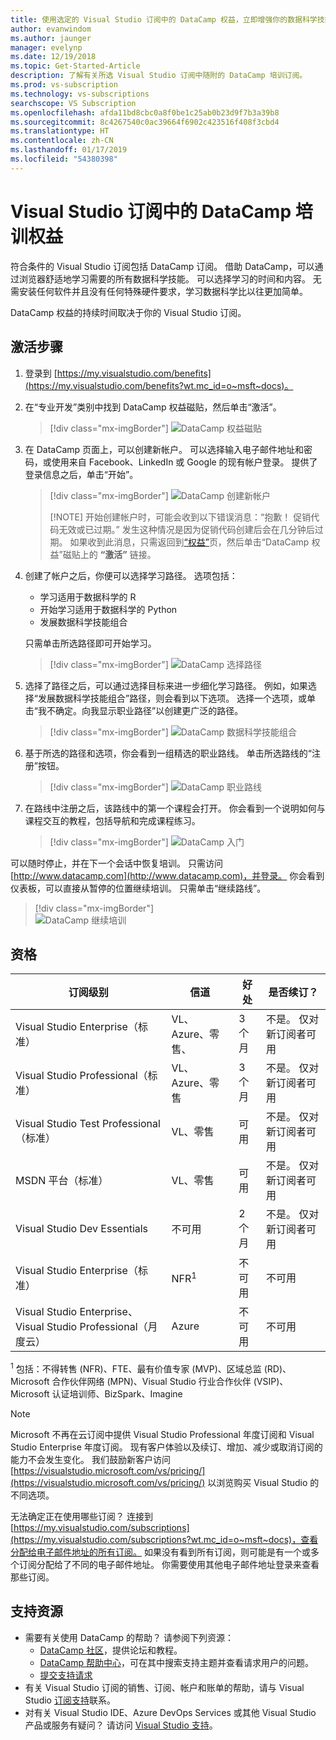 ```yaml
---
title: 使用选定的 Visual Studio 订阅中的 DataCamp 权益，立即增强你的数据科学技能。 | Microsoft Docs
author: evanwindom
ms.author: jaunger
manager: evelynp
ms.date: 12/19/2018
ms.topic: Get-Started-Article
description: 了解有关所选 Visual Studio 订阅中随附的 DataCamp 培训订阅。
ms.prod: vs-subscription
ms.technology: vs-subscriptions
searchscope: VS Subscription
ms.openlocfilehash: afda11bd8cbc0a8f0be1c25ab0b23d9f7b3a39b8
ms.sourcegitcommit: 8c4267540c0ac39664f6902c423516f408f3cbd4
ms.translationtype: HT
ms.contentlocale: zh-CN
ms.lasthandoff: 01/17/2019
ms.locfileid: "54380398"
---
```

# <a name="the-datacamp-training-benefit-in-visual-studio-subscriptions"></a>Visual Studio 订阅中的 DataCamp 培训权益

符合条件的 Visual Studio 订阅包括 DataCamp 订阅。  借助 DataCamp，可以通过浏览器舒适地学习需要的所有数据科学技能。 可以选择学习的时间和内容。 无需安装任何软件并且没有任何特殊硬件要求，学习数据科学比以往更加简单。

DataCamp 权益的持续时间取决于你的 Visual Studio 订阅。

## <a name="activation-steps"></a>激活步骤

1. 登录到 [https://my.visualstudio.com/benefits](https://my.visualstudio.com/benefits?wt.mc_id=o~msft~docs)。

2. 在“专业开发”类别中找到 DataCamp 权益磁贴，然后单击“激活”。
   > [!div class="mx-imgBorder"]
   > ![DataCamp 权益磁贴](_img/vs-datacamp/vs-datacamp-tile-2.png)

3. 在 DataCamp 页面上，可以创建新帐户。  可以选择输入电子邮件地址和密码，或使用来自 Facebook、LinkedIn 或 Google 的现有帐户登录。  提供了登录信息之后，单击“开始”。
   > [!div class="mx-imgBorder"]
   > ![DataCamp 创建新帐户](_img/vs-datacamp/vs-datacamp-create-account.png)
   > 
   > [!NOTE]
   > 开始创建帐户时，可能会收到以下错误消息：“抱歉！  促销代码无效或已过期。”  发生这种情况是因为促销代码创建后会在几分钟后过期。  如果收到此消息，只需返回到[“权益”](https://my.visualstudio.com/benefits)页，然后单击“DataCamp 权益”磁贴上的 **“激活”** 链接。

4. 创建了帐户之后，你便可以选择学习路径。  选项包括：
    - 学习适用于数据科学的 R
    - 开始学习适用于数据科学的 Python
    - 发展数据科学技能组合

   只需单击所选路径即可开始学习。
   > [!div class="mx-imgBorder"]
   > ![DataCamp 选择路径](_img/vs-datacamp/vs-datacamp-choose-path.png)

5. 选择了路径之后，可以通过选择目标来进一步细化学习路径。  例如，如果选择“发展数据科学技能组合”路径，则会看到以下选项。 选择一个选项，或单击“我不确定。向我显示职业路径”以创建更广泛的路径。
   > [!div class="mx-imgBorder"]
   > ![DataCamp 数据科学技能组合](_img/vs-datacamp/vs-datacamp-datascience.png)


6. 基于所选的路径和选项，你会看到一组精选的职业路线。  单击所选路线的“注册”按钮。
   > [!div class="mx-imgBorder"]
   > ![DataCamp 职业路线](_img/vs-datacamp/vs-datacamp-all-tracks.png)

7. 在路线中注册之后，该路线中的第一个课程会打开。  你会看到一个说明如何与课程交互的教程，包括导航和完成课程练习。

   > [!div class="mx-imgBorder"]
   > ![DataCamp 入门](_img/vs-datacamp/vs-datacamp-getting-started.png)

可以随时停止，并在下一个会话中恢复培训。  只需访问 [http://www.datacamp.com](http://www.datacamp.com)，并登录。  你会看到仪表板，可以直接从暂停的位置继续培训。 只需单击“继续路线”。

> [!div class="mx-imgBorder"]   
> ![DataCamp 继续培训](_img/vs-datacamp/vs-datacamp-continue-training.png)

## <a name="eligibility"></a>资格

| 订阅级别                                                 |     信道                                            | 好处                                                          | 是否续订？    |
|--------------------------------------------------------------------|---------------------------------------------------------|------------------------------------------------------------------|---------------|
| Visual Studio Enterprise（标准）   | VL、Azure、零售、 | 3 个月       |  不是。  仅对新订阅者可用          |
| Visual Studio Professional（标准） | VL、Azure、零售                                       | 3 个月                                                            |  不是。  仅对新订阅者可用           |
| Visual Studio Test Professional（标准）                         | VL、零售                                              | 可用                                             |  不是。  仅对新订阅者可用           |
| MSDN 平台（标准）                                          | VL、零售                                              | 可用                                              |  不是。  仅对新订阅者可用           |
| Visual Studio Dev Essentials | 不可用  | 2 个月 | 不是。 仅对新订阅者可用 |
| Visual Studio Enterprise（标准）  | NFR<sup>1</sup> |不可用  | 不可用 |
| Visual Studio Enterprise、Visual Studio Professional（月度云） | Azure | 不可用 | 不可用 |



<sup>1</sup>  包括：不得转售 (NFR)、FTE、最有价值专家 (MVP)、区域总监 (RD)、Microsoft 合作伙伴网络 (MPN)、Visual Studio 行业合作伙伴 (VSIP)、Microsoft 认证培训师、BizSpark、Imagine


> [!NOTE]
> Microsoft 不再在云订阅中提供 Visual Studio Professional 年度订阅和 Visual Studio Enterprise 年度订阅。 现有客户体验以及续订、增加、减少或取消订阅的能力不会发生变化。 我们鼓励新客户访问 [https://visualstudio.microsoft.com/vs/pricing/](https://visualstudio.microsoft.com/vs/pricing/) 以浏览购买 Visual Studio 的不同选项。


无法确定正在使用哪些订阅？  连接到 [https://my.visualstudio.com/subscriptions](https://my.visualstudio.com/subscriptions?wt.mc_id=o~msft~docs)，查看分配给电子邮件地址的所有订阅。 如果没有看到所有订阅，则可能是有一个或多个订阅分配给了不同的电子邮件地址。  你需要使用其他电子邮件地址登录来查看那些订阅。


## <a name="support-resources"></a>支持资源
-  需要有关使用 DataCamp 的帮助？  请参阅下列资源：
    - [DataCamp 社区](https://www.datacamp.com/community/tutorials)，提供论坛和教程。
    - [DataCamp 帮助中心](https://support.datacamp.com/hc)，可在其中搜索支持主题并查看请求用户的问题。
    - [提交支持请求](https://support.datacamp.com/hc/requests/new)
-  有关 Visual Studio 订阅的销售、订阅、帐户和账单的帮助，请与 Visual Studio [订阅支持](https://visualstudio.microsoft.com/subscriptions/support/)联系。
-  对有关 Visual Studio IDE、Azure DevOps Services 或其他 Visual Studio 产品或服务有疑问？  请访问 [Visual Studio 支持](https://visualstudio.microsoft.com/support/)。
